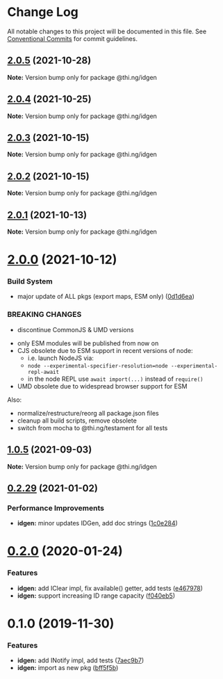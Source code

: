 # Change Log

All notable changes to this project will be documented in this file.
See [Conventional Commits](https://conventionalcommits.org) for commit guidelines.

## [2.0.5](https://github.com/thi-ng/umbrella/compare/@thi.ng/idgen@2.0.4...@thi.ng/idgen@2.0.5) (2021-10-28)

**Note:** Version bump only for package @thi.ng/idgen





## [2.0.4](https://github.com/thi-ng/umbrella/compare/@thi.ng/idgen@2.0.3...@thi.ng/idgen@2.0.4) (2021-10-25)

**Note:** Version bump only for package @thi.ng/idgen





## [2.0.3](https://github.com/thi-ng/umbrella/compare/@thi.ng/idgen@2.0.2...@thi.ng/idgen@2.0.3) (2021-10-15)

**Note:** Version bump only for package @thi.ng/idgen





## [2.0.2](https://github.com/thi-ng/umbrella/compare/@thi.ng/idgen@2.0.1...@thi.ng/idgen@2.0.2) (2021-10-15)

**Note:** Version bump only for package @thi.ng/idgen





## [2.0.1](https://github.com/thi-ng/umbrella/compare/@thi.ng/idgen@2.0.0...@thi.ng/idgen@2.0.1) (2021-10-13)

**Note:** Version bump only for package @thi.ng/idgen





# [2.0.0](https://github.com/thi-ng/umbrella/compare/@thi.ng/idgen@1.0.5...@thi.ng/idgen@2.0.0) (2021-10-12)


### Build System

* major update of ALL pkgs (export maps, ESM only) ([0d1d6ea](https://github.com/thi-ng/umbrella/commit/0d1d6ea9fab2a645d6c5f2bf2591459b939c09b6))


### BREAKING CHANGES

* discontinue CommonJS & UMD versions

- only ESM modules will be published from now on
- CJS obsolete due to ESM support in recent versions of node:
  - i.e. launch NodeJS via:
  - `node --experimental-specifier-resolution=node --experimental-repl-await`
  - in the node REPL use `await import(...)` instead of `require()`
- UMD obsolete due to widespread browser support for ESM

Also:
- normalize/restructure/reorg all package.json files
- cleanup all build scripts, remove obsolete
- switch from mocha to @thi.ng/testament for all tests






##  [1.0.5](https://github.com/thi-ng/umbrella/compare/@thi.ng/idgen@1.0.4...@thi.ng/idgen@1.0.5) (2021-09-03) 

**Note:** Version bump only for package @thi.ng/idgen 

##  [0.2.29](https://github.com/thi-ng/umbrella/compare/@thi.ng/idgen@0.2.28...@thi.ng/idgen@0.2.29) (2021-01-02) 

###  Performance Improvements 

- **idgen:** minor updates IDGen, add doc strings ([1c0e284](https://github.com/thi-ng/umbrella/commit/1c0e284e9f48d4a37a55f74db0fb2b6eade9dc89)) 

#  [0.2.0](https://github.com/thi-ng/umbrella/compare/@thi.ng/idgen@0.1.0...@thi.ng/idgen@0.2.0) (2020-01-24) 

###  Features 

- **idgen:** add IClear impl, fix available() getter, add tests ([e467978](https://github.com/thi-ng/umbrella/commit/e467978f7cd3e82b188ce40631f7367d8e9cebdd)) 
- **idgen:** support increasing ID range capacity ([f040eb5](https://github.com/thi-ng/umbrella/commit/f040eb5cb04e458e753fb37fa4dc2fc32a3e0e8c)) 

#  0.1.0 (2019-11-30) 

###  Features 

- **idgen:** add INotify impl, add tests ([7aec9b7](https://github.com/thi-ng/umbrella/commit/7aec9b7e7cd0d335e90bd50f5fb47c7b72188fbf)) 
- **idgen:** import as new pkg ([bff5f5b](https://github.com/thi-ng/umbrella/commit/bff5f5b66d05449c79e5087385bdecc43594a700))
